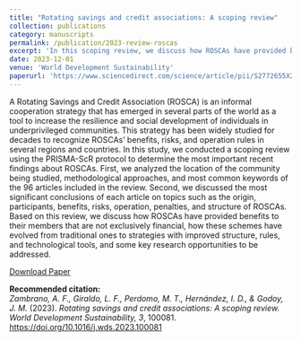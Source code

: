 ```yaml
---
title: "Rotating savings and credit associations: A scoping review"
collection: publications
category: manuscripts
permalink: /publication/2023-review-roscas
excerpt: 'In this scoping review, we discuss how ROSCAs have provided benefits to their members that are not exclusively financial, how these schemes have evolved from traditional ones to strategies with improved structure, rules, and technological tools, and some key research opportunities to be addressed.'
date: 2023-12-01
venue: 'World Development Sustainability'
paperurl: 'https://www.sciencedirect.com/science/article/pii/S2772655X23000393'
---
```


A Rotating Savings and Credit Association (ROSCA) is an informal cooperation strategy that has emerged in several parts of the world as a tool to increase the resilience and social development of individuals in underprivileged communities. This strategy has been widely studied for decades to recognize ROSCAs’ benefits, risks, and operation rules in several regions and countries. In this study, we conducted a scoping review using the PRISMA-ScR protocol to determine the most important recent findings about ROSCAs. First, we analyzed the location of the community being studied, methodological approaches, and most common keywords of the 96 articles included in the review. Second, we discussed the most significant conclusions of each article on topics such as the origin, participants, benefits, risks, operation, penalties, and structure of ROSCAs. Based on this review, we discuss how ROSCAs have provided benefits to their members that are not exclusively financial, how these schemes have evolved from traditional ones to strategies with improved structure, rules, and technological tools, and some key research opportunities to be addressed.

[Download Paper](https://www.sciencedirect.com/science/article/pii/S2772655X23000393)

<b>Recommended citation:</b><br>
<i>Zambrano, A. F., Giraldo, L. F., Perdomo, M. T., Hernández, I. D., & Godoy, J. M.</i> (2023). 
<i>Rotating savings and credit associations: A scoping review.</i> 
<i>World Development Sustainability, 3</i>, 100081. 
<a href="https://doi.org/10.1016/j.wds.2023.100081">https://doi.org/10.1016/j.wds.2023.100081</a>

